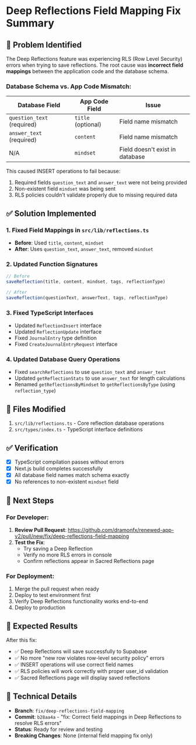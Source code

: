 
# Deep Reflections Field Mapping Fix Summary

## 🎯 **Problem Identified**
The Deep Reflections feature was experiencing RLS (Row Level Security) errors when trying to save reflections. The root cause was **incorrect field mappings** between the application code and the database schema.

### Database Schema vs. App Code Mismatch:
| Database Field | App Code Field | Issue |
|----------------|----------------|-------|
| `question_text` (required) | `title` (optional) | Field name mismatch |
| `answer_text` (required) | `content` | Field name mismatch |
| N/A | `mindset` | Field doesn't exist in database |

This caused INSERT operations to fail because:
1. Required fields `question_text` and `answer_text` were not being provided
2. Non-existent field `mindset` was being sent
3. RLS policies couldn't validate properly due to missing required data

## ✅ **Solution Implemented**

### 1. Fixed Field Mappings in `src/lib/reflections.ts`
- **Before**: Used `title`, `content`, `mindset` 
- **After**: Uses `question_text`, `answer_text`, removed `mindset`

### 2. Updated Function Signatures
```typescript
// Before
saveReflection(title, content, mindset, tags, reflectionType)

// After  
saveReflection(questionText, answerText, tags, reflectionType)
```

### 3. Fixed TypeScript Interfaces
- Updated `ReflectionInsert` interface
- Updated `ReflectionUpdate` interface  
- Fixed `JournalEntry` type definition
- Fixed `CreateJournalEntryRequest` interface

### 4. Updated Database Query Operations
- Fixed `searchReflections` to use `question_text` and `answer_text`
- Updated `getReflectionStats` to use `answer_text` for length calculations
- Renamed `getReflectionsByMindset` to `getReflectionsByType` (using `reflection_type`)

## 🔧 **Files Modified**
1. `src/lib/reflections.ts` - Core reflection database operations
2. `src/types/index.ts` - TypeScript interface definitions

## ✅ **Verification**
- [x] TypeScript compilation passes without errors
- [x] Next.js build completes successfully  
- [x] All database field names match schema exactly
- [x] No references to non-existent `mindset` field

## 🚀 **Next Steps**

### For Developer:
1. **Review Pull Request**: https://github.com/dramonfx/renewed-app-v2/pull/new/fix/deep-reflections-field-mapping
2. **Test the Fix**: 
   - Try saving a Deep Reflection
   - Verify no more RLS errors in console
   - Confirm reflections appear in Sacred Reflections page

### For Deployment:
1. Merge the pull request when ready
2. Deploy to test environment first
3. Verify Deep Reflections functionality works end-to-end
4. Deploy to production

## 🎉 **Expected Results**
After this fix:
- ✅ Deep Reflections will save successfully to Supabase
- ✅ No more "new row violates row-level security policy" errors
- ✅ INSERT operations will use correct field names
- ✅ RLS policies will work correctly with proper user_id validation
- ✅ Sacred Reflections page will display saved reflections

## 📝 **Technical Details**
- **Branch**: `fix/deep-reflections-field-mapping`
- **Commit**: `b28aa4a` - "fix: Correct field mappings in Deep Reflections to resolve RLS errors"
- **Status**: Ready for review and testing
- **Breaking Changes**: None (internal field mapping fix only)
